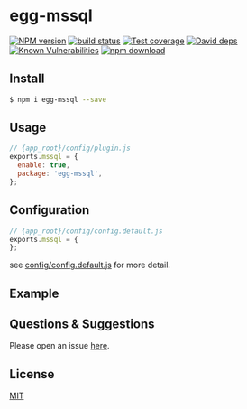 # egg-mssql

[![NPM version][npm-image]][npm-url]
[![build status][travis-image]][travis-url]
[![Test coverage][codecov-image]][codecov-url]
[![David deps][david-image]][david-url]
[![Known Vulnerabilities][snyk-image]][snyk-url]
[![npm download][download-image]][download-url]

[npm-image]: https://img.shields.io/npm/v/egg-mssql.svg?style=flat-square
[npm-url]: https://npmjs.org/package/egg-mssql
[travis-image]: https://img.shields.io/travis/eggjs/egg-mssql.svg?style=flat-square
[travis-url]: https://travis-ci.org/eggjs/egg-mssql
[codecov-image]: https://img.shields.io/codecov/c/github/eggjs/egg-mssql.svg?style=flat-square
[codecov-url]: https://codecov.io/github/eggjs/egg-mssql?branch=master
[david-image]: https://img.shields.io/david/eggjs/egg-mssql.svg?style=flat-square
[david-url]: https://david-dm.org/eggjs/egg-mssql
[snyk-image]: https://snyk.io/test/npm/egg-mssql/badge.svg?style=flat-square
[snyk-url]: https://snyk.io/test/npm/egg-mssql
[download-image]: https://img.shields.io/npm/dm/egg-mssql.svg?style=flat-square
[download-url]: https://npmjs.org/package/egg-mssql

<!--
Description here.
-->

## Install

```bash
$ npm i egg-mssql --save
```

## Usage

```js
// {app_root}/config/plugin.js
exports.mssql = {
  enable: true,
  package: 'egg-mssql',
};
```

## Configuration

```js
// {app_root}/config/config.default.js
exports.mssql = {
};
```

see [config/config.default.js](config/config.default.js) for more detail.

## Example

<!-- example here -->

## Questions & Suggestions

Please open an issue [here](https://github.com/eggjs/egg/issues).

## License

[MIT](LICENSE)
